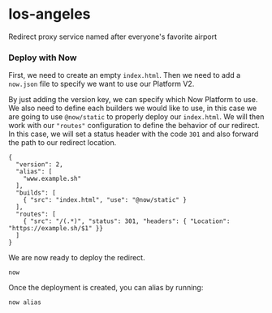 # los-angeles

Redirect proxy service named after everyone's favorite airport

### Deploy with Now

First, we need to create an empty `index.html`. Then we need to add a `now.json` file to specify we want to use our Platform V2.

By just adding the version key, we can specify which Now Platform to use. We also need to define each builders we would like to use, in this case we are going to use `@now/static` to properly deploy our `index.html`. We will then work with our `"routes"` configuration to define the behavior of our redirect. In this case, we will set a status header with the code `301` and also forward the path to our redirect location.

```
{
  "version": 2,
  "alias": [
    "www.example.sh"
  ],
  "builds": [
    { "src": "index.html", "use": "@now/static" }
  ],
  "routes": [
    { "src": "/(.*)", "status": 301, "headers": { "Location": "https://example.sh/$1" }}
  ]
}
```

We are now ready to deploy the redirect.

```
now
```

Once the deployment is created, you can alias by running:

```
now alias
```
